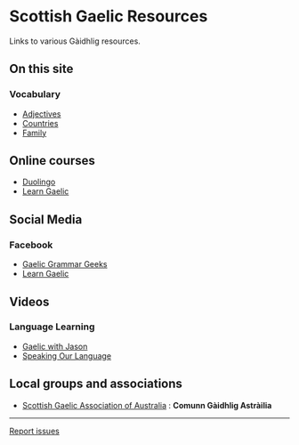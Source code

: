 # Scottish Gaelic Resources
Links to various Gàidhlig resources.

## On this site

### Vocabulary

* [Adjectives](vocabulary/adjectives.md)
* [Countries](vocabulary/countries.md)
* [Family](vocabulary/family.md)

## Online courses

* [Duolingo](https://www.duolingo.com/course/gd/en/Learn-Scottish%20Gaelic)
* [Learn Gaelic](https://learngaelic.scot/)

## Social Media

### Facebook

* [Gaelic Grammar Geeks](https://www.facebook.com/groups/gaelicgrammargeeks/)
* [Learn Gaelic](https://www.facebook.com/LearnGaelic/)

## Videos

### Language Learning

* [Gaelic with Jason](https://www.youtube.com/channel/UCVX7RajLZmm8i7LEuli05tw)
* [Speaking Our Language](https://www.youtube.com/watch?v=6UeYlpmewx8&list=PLX1DGbPK9r2HAKpdfY70bT4wGzxPvQ3v_)

## Local groups and associations

* [Scottish Gaelic Association of Australia](https://www.ozgaelic.org/) : **Comunn Gàidhlig Astràilia**


---

[Report issues](https://github.com/colinangusmackay/scottish-gaelic-resources/issues)